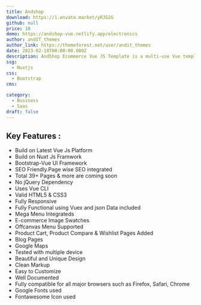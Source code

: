 ```yaml
---
title: Andshop
download: https://1.envato.market/yRJG2G
github: null
price: 10
demo: https://andshop-vue.netlify.app/electronics
author: andIT_themes
author_link: https://themeforest.net/user/andit_themes
date: 2023-02-18T00:00:00.000Z
description: AndShop Ecommerce Vue JS Template is a multi-use Vue template.
ssg:
  - Nuxtjs
css:
  - Bootstrap
cms:

category:
  - Business
  - Saas
draft: false
---
```


## Key Features :

- Build on Latest Vue Js Platform
- Build on Nuxt Js Framwork
- Bootstrap-Vue UI Framework
- SEO Friendly.Page wise SEO integrated
- Total 39+ Pages & more are coming soon
- No jQuery Dependency
- Uses Vue CLI
- Valid HTML5 & CSS3
- Fully Responsive
- Fully Functional using Vuex and json Data included
- Mega Menu Integrateds
- E-commerce Image Swatches
- Offcanvas Menu Supported
- Product Cart, Product Compare & Wishlist Pages Added
- Blog Pages
- Google Maps
- Tested with multiple device
- Beautiful and Unique Design
- Clean Markup
- Easy to Customize
- Well Documented
- Fully compatible for all major browsers such as Firefox, Safari, Chrome
- Google Fonts used
- Fontawesome Icon used

